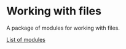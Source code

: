 # Working with files
A package of modules for working with files.


[List of modules](https://github.com/CyTon-Code/WorkingWithFiles/blob/Update-Libs/project_documentation/list_of_modules)
